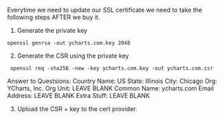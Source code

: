 Everytime we need to update our SSL certificate we need to take the following steps AFTER we buy it.

1) Generate the private key
```
openssl genrsa -out ycharts.com.key 2048
```

2) Generate the CSR using the private key
```
 openssl req -sha256 -new -key ycharts.com.key -out ycharts.com.csr
```

Answer to Questsions:
Country Name: US
State: Illinois
City: Chicago
Org: YCharts, Inc.
Org Unit: LEAVE BLANK
Common Name: ycharts.com
Email Address: LEAVE BLANK
Extra Stuff: LEAVE BLANK

3) Upload the CSR + key to the cert provider.